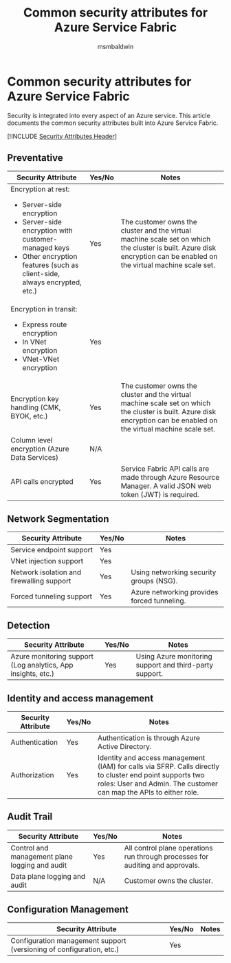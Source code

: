 ﻿---
title: Common security attributes for Azure Service Fabric
description: A checklist of common security attributes for evaluating Azure Service Fabric
services: service-fabric
documentationcenter: ''
author: msmbaldwin
manager: barbkess

ms.service: service-fabric
ms.topic: conceptual
ms.date: 04/16/2019
ms.author: mbaldwin

---

# Common security attributes for Azure Service Fabric

Security is integrated into every aspect of an Azure service. This article documents the common security attributes built into Azure Service Fabric. 

[!INCLUDE [Security Attributes Header](../../includes/security-attributes-header.md)]

## Preventative

| Security Attribute | Yes/No | Notes |
|---|---|--|
| Encryption at rest:<ul><li>Server-side encryption</li><li>Server-side encryption with customer-managed keys</li><li>Other encryption features (such as client-side, always encrypted, etc.)</ul>| Yes | The customer owns the cluster and the virtual machine scale set on which the cluster is built. Azure disk encryption can be enabled on the virtual machine scale set. |
| Encryption in transit:<ul><li>Express route encryption</li><li>In VNet encryption</li><li>VNet-VNet encryption</ul>| Yes |  |
| Encryption key handling (CMK, BYOK, etc.)| Yes | The customer owns the cluster and the virtual machine scale set on which the cluster is built. Azure disk encryption can be enabled on the virtual machine scale set. |
| Column level encryption (Azure Data Services)| N/A |  |
| API calls encrypted| Yes | Service Fabric API calls are made through Azure Resource Manager. A valid JSON web token (JWT) is required. |

## Network Segmentation

| Security Attribute | Yes/No | Notes |
|---|---|--|
| Service endpoint support| Yes |  |
| VNet injection support| Yes |  |
| Network isolation and firewalling support| Yes | Using networking security groups (NSG). |
| Forced tunneling support| Yes | Azure networking provides forced tunneling. |

## Detection

| Security Attribute | Yes/No | Notes|
|---|---|--|
| Azure monitoring support (Log analytics, App insights, etc.)| Yes | Using Azure monitoring support and third-party support. |

## Identity and access management

| Security Attribute | Yes/No | Notes|
|---|---|--|
| Authentication| Yes | Authentication is through Azure Active Directory. |
| Authorization| Yes | Identity and access management (IAM) for calls via SFRP. Calls directly to cluster end point supports two roles: User and Admin. The customer can map the APIs to either role. |


## Audit Trail

| Security Attribute | Yes/No | Notes|
|---|---|--|
| Control and management plane logging and audit| Yes | All control plane operations run through processes for auditing and approvals. |
| Data plane logging and audit| N/A | Customer owns the cluster.  |

## Configuration Management

| Security Attribute | Yes/No | Notes|
|---|---|--|
| Configuration management support (versioning of configuration, etc.)| Yes | |